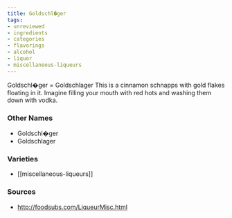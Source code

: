 ```yaml
---
title: Goldschl�ger
tags:
- unreviewed
- ingredients
- categories
- flavorings
- alcohol
- liquor
- miscellaneous-liqueurs
---
```

Goldschl�ger = Goldschlager This is a cinnamon schnapps with gold flakes floating in it. Imagine filling your mouth with red hots and washing them down with vodka.

### Other Names

* Goldschl�ger
* Goldschlager

### Varieties

* [[miscellaneous-liqueurs]]

### Sources
* http://foodsubs.com/LiqueurMisc.html
